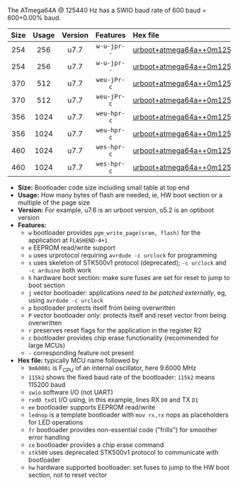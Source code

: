 The ATmega64A @ 125440 Hz has a SWIO baud rate of 600 baud = 600+0.00% baud.

|Size|Usage|Version|Features|Hex file|
|:-:|:-:|:-:|:-:|:--|
|254|256|u7.7|`w-u-jpr--`|[urboot+atmega64a++0m125440i++++0k6_swio_rxd2_txd3_lednop.hex](https://raw.githubusercontent.com/stefanrueger/urboot.hex/main/mcus/atmega64a/internal_oscillator/fint++0m125440_Hz/br++++0k6_bps/urboot+atmega64a++0m125440i++++0k6_swio_rxd2_txd3_lednop.hex)|
|254|256|u7.7|`w-u-jpr--`|[urboot+atmega64a++0m125440i++++0k6_swio_rxe0_txe1_lednop.hex](https://raw.githubusercontent.com/stefanrueger/urboot.hex/main/mcus/atmega64a/internal_oscillator/fint++0m125440_Hz/br++++0k6_bps/urboot+atmega64a++0m125440i++++0k6_swio_rxe0_txe1_lednop.hex)|
|370|512|u7.7|`weu-jPr-c`|[urboot+atmega64a++0m125440i++++0k6_swio_rxd2_txd3_ee_lednop_fr_ce.hex](https://raw.githubusercontent.com/stefanrueger/urboot.hex/main/mcus/atmega64a/internal_oscillator/fint++0m125440_Hz/br++++0k6_bps/urboot+atmega64a++0m125440i++++0k6_swio_rxd2_txd3_ee_lednop_fr_ce.hex)|
|370|512|u7.7|`weu-jPr-c`|[urboot+atmega64a++0m125440i++++0k6_swio_rxe0_txe1_ee_lednop_fr_ce.hex](https://raw.githubusercontent.com/stefanrueger/urboot.hex/main/mcus/atmega64a/internal_oscillator/fint++0m125440_Hz/br++++0k6_bps/urboot+atmega64a++0m125440i++++0k6_swio_rxe0_txe1_ee_lednop_fr_ce.hex)|
|356|1024|u7.7|`weu-hpr-c`|[urboot+atmega64a++0m125440i++++0k6_swio_rxd2_txd3_ee_lednop_fr_ce_hw.hex](https://raw.githubusercontent.com/stefanrueger/urboot.hex/main/mcus/atmega64a/internal_oscillator/fint++0m125440_Hz/br++++0k6_bps/urboot+atmega64a++0m125440i++++0k6_swio_rxd2_txd3_ee_lednop_fr_ce_hw.hex)|
|356|1024|u7.7|`weu-hpr-c`|[urboot+atmega64a++0m125440i++++0k6_swio_rxe0_txe1_ee_lednop_fr_ce_hw.hex](https://raw.githubusercontent.com/stefanrueger/urboot.hex/main/mcus/atmega64a/internal_oscillator/fint++0m125440_Hz/br++++0k6_bps/urboot+atmega64a++0m125440i++++0k6_swio_rxe0_txe1_ee_lednop_fr_ce_hw.hex)|
|460|1024|u7.7|`wes-hpr-c`|[urboot+atmega64a++0m125440i++++0k6_swio_rxd2_txd3_ee_lednop_fr_ce_stk500_hw.hex](https://raw.githubusercontent.com/stefanrueger/urboot.hex/main/mcus/atmega64a/internal_oscillator/fint++0m125440_Hz/br++++0k6_bps/urboot+atmega64a++0m125440i++++0k6_swio_rxd2_txd3_ee_lednop_fr_ce_stk500_hw.hex)|
|460|1024|u7.7|`wes-hpr-c`|[urboot+atmega64a++0m125440i++++0k6_swio_rxe0_txe1_ee_lednop_fr_ce_stk500_hw.hex](https://raw.githubusercontent.com/stefanrueger/urboot.hex/main/mcus/atmega64a/internal_oscillator/fint++0m125440_Hz/br++++0k6_bps/urboot+atmega64a++0m125440i++++0k6_swio_rxe0_txe1_ee_lednop_fr_ce_stk500_hw.hex)|

- **Size:** Bootloader code size including small table at top end
- **Usage:** How many bytes of flash are needed, ie, HW boot section or a multiple of the page size
- **Version:** For example, u7.6 is an urboot version, o5.2 is an optiboot version
- **Features:**
  + `w` bootloader provides `pgm_write_page(sram, flash)` for the application at `FLASHEND-4+1`
  + `e` EEPROM read/write support
  + `u` uses urprotocol requiring `avrdude -c urclock` for programming
  + `s` uses skeleton of STK500v1 protocol (deprecated); `-c urclock` and `-c arduino` both work
  + `h` hardware boot section: make sure fuses are set for reset to jump to boot section
  + `j` vector bootloader: applications *need to be patched externally*, eg, using `avrdude -c urclock`
  + `p` bootloader protects itself from being overwritten
  + `P` vector bootloader only: protects itself and reset vector from being overwritten
  + `r` preserves reset flags for the application in the register R2
  + `c` bootloader provides chip erase functionality (recommended for large MCUs)
  + `-` corresponding feature not present
- **Hex file:** typically MCU name followed by
  + `9m6000i` is F<sub>CPU</sub> of an internal oscillator, here 9.6000 MHz
  + `115k2` shows the fixed baud rate of the bootloader: `115k2` means 115200 baud
  + `swio` software I/O (not UART)
  + `rxd0 txd1` I/O using, in this example, lines RX `D0` and TX `D1`
  + `ee` bootloader supports EEPROM read/write
  + `lednop` is a template bootloader with `mov rx,rx` nops as placeholders for LED operations
  + `fr` bootloader provides non-essential code ("frills") for smoother error handling
  + `ce` bootloader provides a chip erase command
  + `stk500` uses deprecated STK500v1 protocol to communicate with bootloader
  + `hw` hardware supported bootloader: set fuses to jump to the HW boot section, not to reset vector
